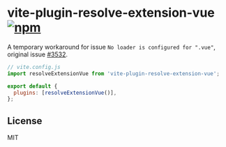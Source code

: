 # vite-plugin-resolve-extension-vue [![npm](https://img.shields.io/npm/v/vite-plugin-resolve-extension-vue.svg)](https://npmjs.com/package/vite-plugin-resolve-extension-vue)

A temporary workaround for issue `No loader is configured for ".vue"`, original issue [#3532](https://github.com/vitejs/vite/issues/3532).

```js
// vite.config.js
import resolveExtensionVue from 'vite-plugin-resolve-extension-vue';

export default {
  plugins: [resolveExtensionVue()],
};
```

## License

MIT
